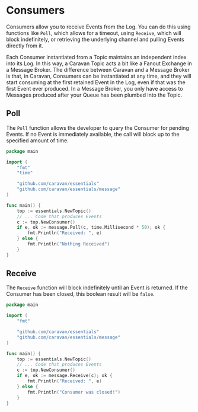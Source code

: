 # Consumers

Consumers allow you to receive Events from the Log. You can do this using functions like `Poll`, which allows for a timeout, using `Receive`, which will block indefinitely, or retrieving the underlying channel and pulling Events directly from it.

Each Consumer instantiated from a Topic maintains an independent index into its Log. In this way, a Caravan Topic acts a bit like a Fanout Exchange in a Message Broker. The difference between Caravan and a Message Broker is that, in Caravan, Consumers can be instantiated at any time, and they will start consuming at the first retained Event in the Log, even if that was the first Event ever produced. In a Message Broker, you only have access to Messages produced after your Queue has been plumbed into the Topic.

## Poll

The `Poll` function allows the developer to query the Consumer for pending Events. If no Event is immediately available, the call will block up to the specified amount of time.

```go
package main

import (
    "fmt"
    "time"

    "github.com/caravan/essentials"
	"github.com/caravan/essentials/message"
)

func main() {
    top := essentials.NewTopic()
    // ... Code that produces Events
    c := top.NewConsumer()
    if e, ok := message.Poll(c, time.Millisecond * 50); ok {
        fmt.Println("Received: ", e)
    } else {
        fmt.Println("Nothing Received")
    }
}
```

## Receive

The `Receive` function will block indefinitely until an Event is returned. If the Consumer has been closed, this boolean result will be `false`.

```go
package main

import (
    "fmt"

    "github.com/caravan/essentials"
    "github.com/caravan/essentials/message"
)

func main() {
    top := essentials.NewTopic()
    // ... Code that produces Events
    c := top.NewConsumer()
    if e, ok := message.Receive(c); ok {
        fmt.Println("Received: ", e)
    } else {
        fmt.Println("Consumer was closed!")
    }
}
```

